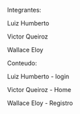 Integrantes:

Luiz Humberto

Victor Queiroz

Wallace Eloy

Conteudo:

Luiz Humberto - login

Victor Queiroz - Home 

Wallace Eloy - Registro 
